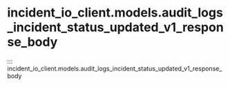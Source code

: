 # incident_io_client.models.audit_logs_incident_status_updated_v1_response_body

::: incident_io_client.models.audit_logs_incident_status_updated_v1_response_body